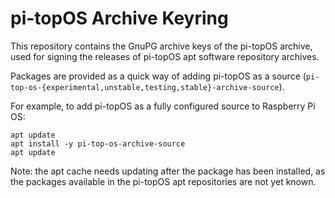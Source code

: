 # pi-topOS Archive Keyring

This repository contains the GnuPG archive keys of the pi-topOS archive, used for signing the releases of pi-topOS apt software repository archives.

Packages are provided as a quick way of adding pi-topOS as a source (`pi-top-os-{experimental,unstable,testing,stable}-archive-source`).

For example, to add pi-topOS as a fully configured source to Raspberry Pi OS:

```
apt update
apt install -y pi-top-os-archive-source
apt update
```

Note: the apt cache needs updating after the package has been installed, as the packages available in the pi-topOS apt repositories are not yet known.
